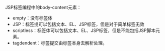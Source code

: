 JSP标签编程中的body-content元素：
* empty：没有标签体
* JSP：标签提可以包括文本、EL、JSP标签，但是对于简单标签无效
* scriptless：标签体可以包括文本、EL、JSP标签，但是不能包括JSP脚本元素。
* tagdendent：标签提交由标签本身去解析处理。


